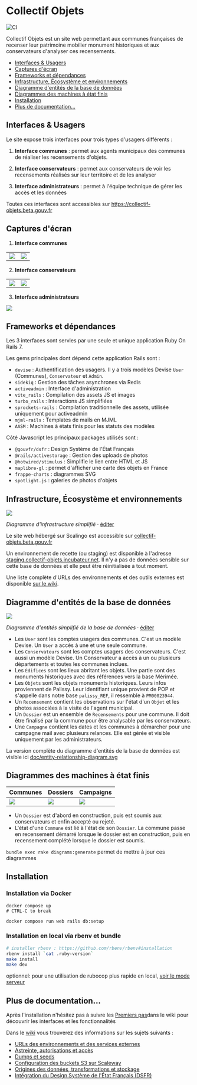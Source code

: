 # Collectif Objets

![CI](https://github.com/adipasquale/collectif-objets/actions/workflows/ci.yml/badge.svg)

Collectif Objets est un site web permettant aux communes françaises de recenser leur patrimoine mobilier monument historiques et aux conservateurs d'analyser ces recensements.

- [Interfaces & Usagers](#interfaces--usagers)
- [Captures d'écran](#captures-décran)
- [Frameworks et dépendances](#frameworks-et-dépendances)
- [Infrastructure, Écosystème et environnements](#infrastructure-écosystème-et-environnements)
- [Diagramme d'entités de la base de données](#diagramme-dentités-de-la-base-de-données)
- [Diagrammes des machines à état finis](#diagrammes-des-machines-à-état-finis)
- [Installation](#installation)
- [Plus de documentation…](#plus-de-documentation)

## Interfaces & Usagers

Le site expose trois interfaces pour trois types d'usagers différents :

1. **Interface communes** : permet aux agents municipaux des communes de réaliser les recensements d'objets.

2. **Interface conservateurs** : permet aux conservateurs de voir les recensements réalisés sur leur territoire et de les analyser

3. **Interface administrateurs** : permet à l'équipe technique de gérer les accès et les données

Toutes ces interfaces sont accessibles sur https://collectif-objets.beta.gouv.fr

## Captures d'écran

1. **Interface communes**

| | |
| - | - |
| ![](/doc/interface-communes1.png) | ![](/doc/interface-communes2.png) |

2. **Interface conservateurs**

| | |
| - | - |
| ![](/doc/interface-conservateurs1.png) | ![](/doc/interface-conservateurs2.png) |


3. **Interface administrateurs**

![](/doc/interface-admin1.png)


## Frameworks et dépendances

Les 3 interfaces sont servies par une seule et unique application Ruby On Rails 7.

Les gems principales dont dépend cette application Rails sont :

- `devise` : Authentification des usagers. Il y a trois modèles Devise `User` (Communes), `Conservateur` et `Admin`.
- `sidekiq` : Gestion des tâches asynchrones via Redis
- `activeadmin` : Interface d'administration
- `vite_rails` : Compilation des assets JS et images
- `turbo_rails` : Interactions JS simplifiées
- `sprockets-rails` : Compilation traditionnelle des assets, utilisée uniquement pour activeadmin
- `mjml-rails` : Templates de mails en MJML
- `AASM` : Machines à états finis pour les statuts des modèles

Côté Javascript les principaux packages utilisés sont :

- `@gouvfr/dsfr` : Design Système de l'État Français
- `@rails/activestorage` : Gestion des uploads de photos
- `@hotwired/stimulus` : Simplifie le lien entre HTML et JS
- `maplibre-gl` : permet d'afficher une carte des objets en France
- `frappe-charts` : diagrammes SVG
- `spotlight.js` : galeries de photos d'objets

## Infrastructure, Écosystème et environnements

![](/doc/infrastructure-simple.drawio.svg)

*Diagramme d'infrastructure simplifié* · [éditer](https://app.diagrams.net/#Uhttps%3A%2F%2Fgithub.com%2Fbetagouv%2Fcollectif-objets%2Fraw%2Fmain%2Fdoc%2Finfrastructure-simple.drawio.svg)

Le site web hébergé sur Scalingo est accessible sur [collectif-objets.beta.gouv.fr](https://)

Un environnement de recette (ou staging) est disponible à l'adresse [staging.collectif-objets.incubateur.net](https://staging.collectif-objets.incubateur.net). Il n'y a pas de données sensible sur cette base de données et elle peut être réinitialisée à tout moment.

Une liste complète d'URLs des environnements et des outils externes est disponible [sur le wiki](https://github.com/betagouv/collectif-objets/wiki/urls).

## Diagramme d'entités de la base de données

![](/doc/erd-simple.drawio.svg)

*Diagramme d'entités simplifié de la base de données* · [éditer](https://app.diagrams.net/#Uhttps%3A%2F%2Fgithub.com%2Fbetagouv%2Fcollectif-objets%2Fraw%2Fmain%2Fdoc%2Ferd-simple.drawio.svg)


- Les `User` sont les comptes usagers des communes. C'est un modèle Devise. Un `User` a accès à une et une seule commune.
- Les `Conservateurs` sont les comptes usagers des conservateurs. C'est aussi un modèle Devise. Un Conservateur a accès à un ou plusieurs départements et toutes les communes inclues.
- Les `Édifices` sont les lieux abritant les objets. Une partie sont des monuments historiques avec des références vers la base Mérimée.
- Les `Objets` sont les objets monuments historiques. Leurs infos proviennent de Palissy. Leur identifiant unique provient de POP et s'appelle dans notre base `palissy_REF`, il ressemble à `PM00023944`.
- Un `Recensement` contient les observations sur l'état d'un `Objet` et les photos associées à la visite de l'agent municipal.
- Un `Dossier` est un ensemble de `Recensements` pour une commune. Il doit être finalisé par la commune pour être analysable par les conservateurs.
- Une `Campagne` contient les dates et les communes à démarcher pour une campagne mail avec plusieurs relances. Elle est gérée et visible uniquement par les administrateurs.

La version complète du diagramme d'entités de la base de données est visible ici [doc/entity-relationship-diagram.svg](/doc/entity-relationship-diagram.svg)

## Diagrammes des machines à état finis

| Communes | Dossiers | Campaigns |
| - | - | - |
| ![](/doc/commune_state_machine_diagram.png) | ![](/doc/dossier_state_machine_diagram.png) | ![](/doc/campaign_state_machine_diagram.png) |

- Un `Dossier` est d'abord en construction, puis est soumis aux conservateurs et enfin accepté ou rejeté.
- L'état d'une `Commune` est lié à l'état de son `Dossier`. La commune passe en recensement démarré lorsque le dossier est en construction, puis en recensement complété lorsque le dossier est soumis.

`bundle exec rake diagrams:generate` permet de mettre à jour ces diagrammes

## Installation

### Installation via Docker

```
docker compose up
# CTRL-C to break

docker compose run web rails db:setup
```

### Installation en local via rbenv et bundle

```sh
# installer rbenv : https://github.com/rbenv/rbenv#installation
rbenv install `cat .ruby-version`
make install
make dev
```

optionnel: pour une utilisation de rubocop plus rapide en local, [voir le mode serveur](https://docs.rubocop.org/rubocop/usage/server.html)

## Plus de documentation…

Après l'installation n'hésitez pas à suivre les [Premiers pas](https://github.com/betagouv/collectif-objets/wiki/premiers-pas)dans le wiki pour découvrir les interfaces et les fonctionnalités

Dans le [wiki](https://github.com/betagouv/collectif-objets/wiki/) vous trouverez des informations sur les sujets suivants :

- [URLs des environnements et des services externes](https://github.com/betagouv/collectif-objets/wiki/urls)
- [Astreinte, autorisations et accès](https://github.com/betagouv/collectif-objets/wiki/astreinte)
- [Dumps et seeds](https://github.com/betagouv/collectif-objets/wiki/dumps)
- [Configuration des buckets S3 sur Scaleway](https://github.com/betagouv/collectif-objets/wiki/buckets-s3)
- [Origines des données, transformations et stockage](https://github.com/betagouv/collectif-objets/wiki/donnees)
- [Intégration du Design Système de l'État Français (DSFR)](https://github.com/betagouv/collectif-objets/wiki/dsfr)
